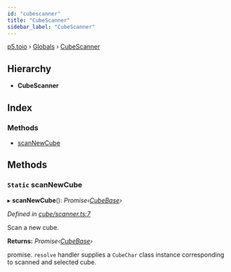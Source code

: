 ```yaml
---
id: "cubescanner"
title: "CubeScanner"
sidebar_label: "CubeScanner"
---
```


[p5.toio](../index.md) › [Globals](../globals.md) › [CubeScanner](cubescanner.md)

## Hierarchy

* **CubeScanner**

## Index

### Methods

* [scanNewCube](cubescanner.md#static-scannewcube)

## Methods

### `Static` scanNewCube

▸ **scanNewCube**(): *Promise‹[CubeBase](cubebase.md)›*

*Defined in [cube/scanner.ts:7](https://github.com/tetunori/p5.toio/blob/0ed7381/src/cube/scanner.ts#L7)*

Scan a new cube.

**Returns:** *Promise‹[CubeBase](cubebase.md)›*

promise. `resolve` handler supplies a `CubeChar` class instance corresponding to scanned and selected cube.
